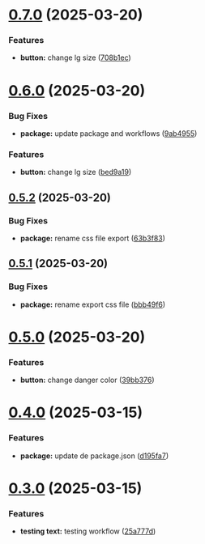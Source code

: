 # [0.7.0](https://github.com/Silvak/techno-ui/compare/v0.6.0...v0.7.0) (2025-03-20)


### Features

* **button:** change lg size ([708b1ec](https://github.com/Silvak/techno-ui/commit/708b1ec179ec2fc8454db1aea47e17a7d4f46bd1))

# [0.6.0](https://github.com/Silvak/techno-ui/compare/v0.5.2...v0.6.0) (2025-03-20)


### Bug Fixes

* **package:** update package and workflows ([9ab4955](https://github.com/Silvak/techno-ui/commit/9ab4955839154dea2573de282eaf61a16695b509))


### Features

* **button:** change lg size ([bed9a19](https://github.com/Silvak/techno-ui/commit/bed9a1932926022603211f6f5596136af69a0240))

## [0.5.2](https://github.com/Silvak/techno-ui/compare/v0.5.1...v0.5.2) (2025-03-20)


### Bug Fixes

* **package:** rename css file export ([63b3f83](https://github.com/Silvak/techno-ui/commit/63b3f839bf0f1258b2f479f41cc082d67f978f7c))

## [0.5.1](https://github.com/Silvak/techno-ui/compare/v0.5.0...v0.5.1) (2025-03-20)


### Bug Fixes

* **package:** rename export css file ([bbb49f6](https://github.com/Silvak/techno-ui/commit/bbb49f6310b1b4d8b44cc94849eb8b9ddc02fc36))

# [0.5.0](https://github.com/Silvak/techno-ui/compare/v0.4.0...v0.5.0) (2025-03-20)


### Features

* **button:** change danger color ([39bb376](https://github.com/Silvak/techno-ui/commit/39bb376e286eb799db27fc3cd3c856515cd6d371))

# [0.4.0](https://github.com/Silvak/techno-ui/compare/v0.3.0...v0.4.0) (2025-03-15)


### Features

* **package:** update de package.json ([d195fa7](https://github.com/Silvak/techno-ui/commit/d195fa76d4e6aa309ae2ba8d3a76336cf60f749f))

# [0.3.0](https://github.com/Silvak/techno-ui/compare/v0.2.0...v0.3.0) (2025-03-15)


### Features

* **testing text:** testing workflow ([25a777d](https://github.com/Silvak/techno-ui/commit/25a777d6ed5e5f88ebaafcf95bcaf3d4e981e142))
